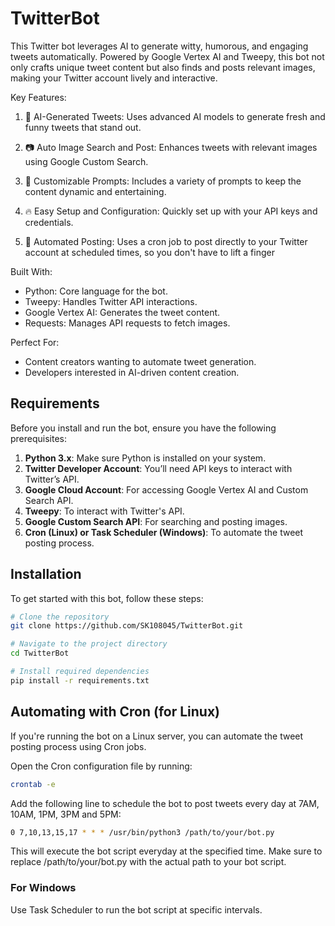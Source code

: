# TwitterBot
This Twitter bot leverages AI to generate witty, humorous, and engaging tweets automatically. Powered by Google Vertex AI and Tweepy, this bot not only crafts unique tweet content but also finds and posts relevant images, making your Twitter account lively and interactive.

Key Features:

1. 🤖 AI-Generated Tweets: Uses advanced AI models to generate fresh and funny tweets that stand out.

2. 📷 Auto Image Search and Post: Enhances tweets with relevant images using Google Custom Search.

3. 🎯 Customizable Prompts: Includes a variety of prompts to keep the content dynamic and entertaining.

4. 🔥 Easy Setup and Configuration: Quickly set up with your API keys and credentials.

5. 🚀 Automated Posting: Uses a cron job to post directly to your Twitter account at scheduled times, so you don't have to lift a finger


Built With:

- Python: Core language for the bot.
- Tweepy: Handles Twitter API interactions.
- Google Vertex AI: Generates the tweet content.
- Requests: Manages API requests to fetch images.

Perfect For:

- Content creators wanting to automate tweet generation.
- Developers interested in AI-driven content creation.

## Requirements

Before you install and run the bot, ensure you have the following prerequisites:

1. **Python 3.x**: Make sure Python is installed on your system.
2. **Twitter Developer Account**: You’ll need API keys to interact with Twitter’s API.
3. **Google Cloud Account**: For accessing Google Vertex AI and Custom Search API.
4. **Tweepy**: To interact with Twitter's API.
5. **Google Custom Search API**: For searching and posting images.
6. **Cron (Linux) or Task Scheduler (Windows)**: To automate the tweet posting process.

## Installation

To get started with this bot, follow these steps:

```bash
# Clone the repository
git clone https://github.com/SK108045/TwitterBot.git

# Navigate to the project directory
cd TwitterBot

# Install required dependencies
pip install -r requirements.txt
```
## Automating with Cron (for Linux)
If you're running the bot on a Linux server, you can automate the tweet posting process using Cron jobs.

Open the Cron configuration file by running:
```bash
crontab -e
```

Add the following line to schedule the bot to post tweets every day at 7AM, 10AM, 1PM, 3PM and 5PM:

```bash
0 7,10,13,15,17 * * * /usr/bin/python3 /path/to/your/bot.py
```
This will execute the bot script everyday at the specified time. Make sure to replace /path/to/your/bot.py with the actual path to your bot script.
### For Windows

Use Task Scheduler to run the bot script at specific intervals.
